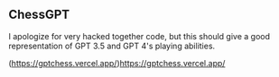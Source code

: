 ## ChessGPT

I apologize for very hacked together code, but this should give a good representation of GPT 3.5 and GPT 4's playing abilities.  

(https://gptchess.vercel.app/)https://gptchess.vercel.app/
